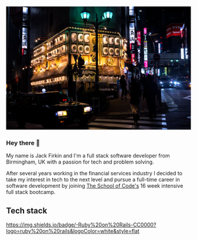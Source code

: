   ![Tokyo, Japan](/tokyo.jpg)
### Hey there 👋

My name is Jack Firkin and I'm a full stack software developer from Birmingham, UK with a passion for tech and problem solving. 

After several years working in the financial services industry I decided to take my interest in tech to the next level and pursue a full-time career in software development by joining [The School of Code's](https://www.schoolofcode.co.uk/) 16 week intensive full stack bootcamp.

## Tech stack

https://img.shields.io/badge/-Ruby%20on%20Rails-CC0000?logo=ruby%20on%20rails&logoColor=white&style=flat
